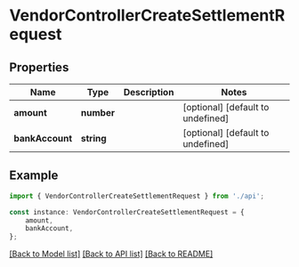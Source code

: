 # VendorControllerCreateSettlementRequest


## Properties

Name | Type | Description | Notes
------------ | ------------- | ------------- | -------------
**amount** | **number** |  | [optional] [default to undefined]
**bankAccount** | **string** |  | [optional] [default to undefined]

## Example

```typescript
import { VendorControllerCreateSettlementRequest } from './api';

const instance: VendorControllerCreateSettlementRequest = {
    amount,
    bankAccount,
};
```

[[Back to Model list]](../README.md#documentation-for-models) [[Back to API list]](../README.md#documentation-for-api-endpoints) [[Back to README]](../README.md)
